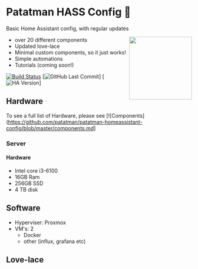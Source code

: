 # Patatman HASS Config 🍟

Basic Home Assistant config, with regular updates

<img align="right" src="./.assets/hass.png?raw=true" height="170">

- over 20 different components
- Updated love-lace
- Minimal custom components, so it just works! 
- Simple automations
- Tutorials (coming soon!)

[![Build Status](https://travis-ci.org/patatman/patatman-homeassistant-config.svg?branch=master)](https://travis-ci.org/patatman/patatman-homeassistant-config)
[![GitHub Last Commit](https://img.shields.io/github/last-commit/patatman/patatman-homeassistant-config.svg)]
[![HA Version](https://img.shields.io/badge/Home%20Assistant-0.84.6-blue.svg)]

## Hardware
To see a full list of Hardware, please see [![Components](https://github.com/patatman/patatman-homeassistant-config/blob/master/components.md]
### Server
 #### Hardware
 - Intel core i3-6100
 - 16GB Ram
 - 256GB SSD
 - 4 TB disk
## Software
 - Hyperviser: Proxmox
 - VM's: 2
   - Docker
   - other (influx, grafana etc)

## Love-lace


